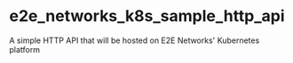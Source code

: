# e2e_networks_k8s_sample_http_api
A simple HTTP API that will be hosted on E2E Networks' Kubernetes platform
